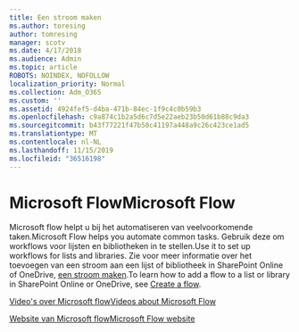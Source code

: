```yaml
---
title: Een stroom maken
ms.author: toresing
author: tomresing
manager: scotv
ms.date: 4/17/2018
ms.audience: Admin
ms.topic: article
ROBOTS: NOINDEX, NOFOLLOW
localization_priority: Normal
ms.collection: Adm_O365
ms.custom: ''
ms.assetid: 4924fef5-d4ba-471b-84ec-1f9c4c0b59b3
ms.openlocfilehash: c9a874c1b2a5d6c7d5e22aeb23b50d61b88c9da3
ms.sourcegitcommit: b43f77221f47b50c41197a448a9c26c423ce1ad5
ms.translationtype: MT
ms.contentlocale: nl-NL
ms.lasthandoff: 11/15/2019
ms.locfileid: "36516198"
---
```

# <a name="microsoft-flow"></a><span data-ttu-id="d22c7-102">Microsoft Flow</span><span class="sxs-lookup"><span data-stu-id="d22c7-102">Microsoft Flow</span></span>

<span data-ttu-id="d22c7-103">Microsoft flow helpt u bij het automatiseren van veelvoorkomende taken.</span><span class="sxs-lookup"><span data-stu-id="d22c7-103">Microsoft Flow helps you automate common tasks.</span></span> <span data-ttu-id="d22c7-104">Gebruik deze om workflows voor lijsten en bibliotheken in te stellen.</span><span class="sxs-lookup"><span data-stu-id="d22c7-104">Use it to set up workflows for lists and libraries.</span></span> <span data-ttu-id="d22c7-105">Zie voor meer informatie over het toevoegen van een stroom aan een lijst of bibliotheek in SharePoint Online of OneDrive, [een stroom maken](https://go.microsoft.com/fwlink/?linkid=869408).</span><span class="sxs-lookup"><span data-stu-id="d22c7-105">To learn how to add a flow to a list or library in SharePoint Online or OneDrive, see [Create a flow](https://go.microsoft.com/fwlink/?linkid=869408).</span></span>
  
[<span data-ttu-id="d22c7-106">Video's over Microsoft flow</span><span class="sxs-lookup"><span data-stu-id="d22c7-106">Videos about Microsoft Flow</span></span>](https://go.microsoft.com/fwlink/?linkid=864641)
  
[<span data-ttu-id="d22c7-107">Website van Microsoft flow</span><span class="sxs-lookup"><span data-stu-id="d22c7-107">Microsoft Flow website</span></span>](https://go.microsoft.com/fwlink/?linkid=864642)
  

